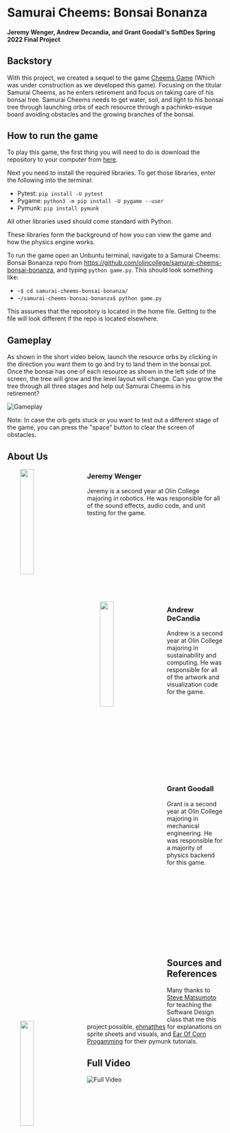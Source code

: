 # Samurai Cheems: Bonsai Bonanza
#### Jeremy Wenger, Andrew Decandia, and Grant Goodall's SoftDes Spring 2022 Final Project
## Backstory

With this project, we created a sequel to the game [Cheems Game](https://github.com/olincollege/cheems-game) (Which was under construction as we developed this game). Focusing on the titular Samurai Cheems, as he enters retirement and focus on taking care of his bonsai tree. Samurai Cheems needs to get water, soil, and light to his bonsai tree through launching orbs of each resource through a pachinko-esque board avoiding obstacles and the growing branches of the bonsai.
 
## How to run the game

To play this game, the first thing you will need to do is download the repository to your computer from [here](https://github.com/olincollege/samurai-cheems-bonsai-bonanza).

Next you need to install the required libraries. To get those libraries, enter the following into the terminal:
  - Pytest: `pip install -U pytest`
  - Pygame: `python3 -m pip install -U pygame --user`
  - Pymunk: `pip install pymunk`
  
  All other libraries used should come standard with Python.

These libraries form the background of how you can view the game and how the physics engine works.
 
To run the game open an Unbuntu terminal, navigate to a Samurai Cheems: Bonsai Bonanza repo from https://github.com/olincollege/samurai-cheems-bonsai-bonanza, and typing `python game.py`. This should look something like:

- `~$ cd samurai-cheems-bonsai-bonanza/`
- `~/samurai-cheems-bonsai-bonanza$ python game.py`

This assumes that the repository is located in the home file. Getting to the file will look different if the repo is located elsewhere.

## Gameplay

As shown in the short video below, launch the resource orbs by clicking in the direction you want them to go and try to land them in the bonsai pot. Once the bonsai has one of each resource as shown in the left side of the screen, the tree will grow and the level layout will change. Can you grow the tree through all three stages and help out Samurai Cheems in his retirement?

![Gameplay](https://youtu.be/SUQPODOoHQ8)

Note: In case the orb gets stuck or you want to test out a different stage of the game, you can press the "space" button to clear the screen of obstacles.

## About Us

<img src= "{{site.url}}docs/assets/images/Jeremy-Photo.jpg" height=25% style="float:left;margin:0px 30px">

### Jeremy Wenger

Jeremy is a second year at Olin College majoring in robotics. He was responsible for all of the sound effects, audio code, and unit testing for the game.

<br><br><br><br><br><br><br><br><br><br>

<img src= "/least-github-pages/assets/images/decandia.png" height=25% style="float:left;margin:0px 30px">

### Andrew DeCandia

Andrew is a second year at Olin College majoring in sustainability and computing. He was responsible for all of the artwork and visualization code for the game.

<br><br><br><br><br><br><br><br><br><br>

<img src= "/least-github-pages/assets/images/Goodall.jpg" height=25% style="float:left;margin:0px 30px">

### Grant Goodall

Grant is a second year at Olin College majoring in mechanical engineering. He was responsible for a majority of physics backend for this game.

<br><br><br><br><br><br><br><br><br><br>

## Sources and References

Many thanks to [Steve Matsumoto](https://github.com/syclops) for teaching the Software Design class that me this project possible, [ehmatthes](https://ehmatthes.github.io/pcc_2e/contact/) for explanations on sprite sheets and visuals, and [Ear Of Corn Progamming](https://www.youtube.com/channel/UC9zhfyMbjLbuZEkV5uxbBNg) for their pymunk tutorials.

## Full Video

![Full Video](https://youtu.be/REochfnbx3E)